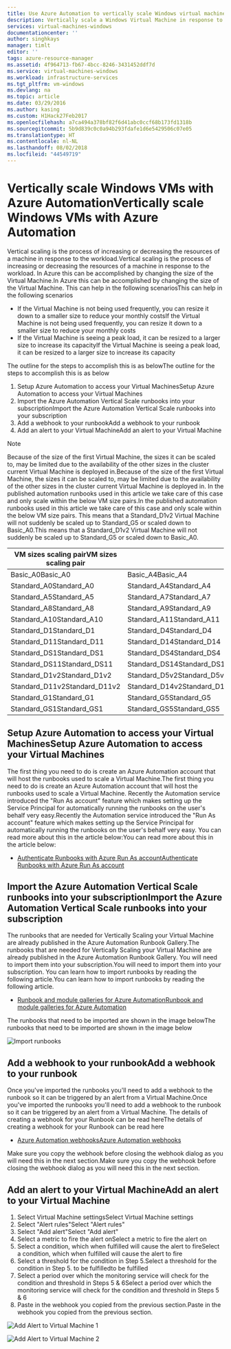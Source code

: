 ```yaml
---
title: Use Azure Automation to vertically scale Windows virtual machines | Microsoft Docs
description: Vertically scale a Windows Virtual Machine in response to monitoring alerts with Azure Automation
services: virtual-machines-windows
documentationcenter: ''
author: singhkays
manager: timlt
editor: ''
tags: azure-resource-manager
ms.assetid: 4f964713-fb67-4bcc-8246-3431452ddf7d
ms.service: virtual-machines-windows
ms.workload: infrastructure-services
ms.tgt_pltfrm: vm-windows
ms.devlang: na
ms.topic: article
ms.date: 03/29/2016
ms.author: kasing
ms.custom: H1Hack27Feb2017
ms.openlocfilehash: a7ca494a378bf82f6d41abc0ccf68b173fd1318b
ms.sourcegitcommit: 5b9d839c0c0a94b293fdafe1d6e5429506c07e05
ms.translationtype: HT
ms.contentlocale: nl-NL
ms.lasthandoff: 08/02/2018
ms.locfileid: "44549719"
---
```

# <a name="vertically-scale-windows-vms-with-azure-automation"></a><span data-ttu-id="a5258-103">Vertically scale Windows VMs with Azure Automation</span><span class="sxs-lookup"><span data-stu-id="a5258-103">Vertically scale Windows VMs with Azure Automation</span></span>

<span data-ttu-id="a5258-104">Vertical scaling is the process of increasing or decreasing the resources of a machine in response to the workload.</span><span class="sxs-lookup"><span data-stu-id="a5258-104">Vertical scaling is the process of increasing or decreasing the resources of a machine in response to the workload.</span></span> <span data-ttu-id="a5258-105">In Azure this can be accomplished by changing the size of the Virtual Machine.</span><span class="sxs-lookup"><span data-stu-id="a5258-105">In Azure this can be accomplished by changing the size of the Virtual Machine.</span></span> <span data-ttu-id="a5258-106">This can help in the following scenarios</span><span class="sxs-lookup"><span data-stu-id="a5258-106">This can help in the following scenarios</span></span>

* <span data-ttu-id="a5258-107">If the Virtual Machine is not being used frequently, you can resize it down to a smaller size to reduce your monthly costs</span><span class="sxs-lookup"><span data-stu-id="a5258-107">If the Virtual Machine is not being used frequently, you can resize it down to a smaller size to reduce your monthly costs</span></span>
* <span data-ttu-id="a5258-108">If the Virtual Machine is seeing a peak load, it can be resized to a larger size to increase its capacity</span><span class="sxs-lookup"><span data-stu-id="a5258-108">If the Virtual Machine is seeing a peak load, it can be resized to a larger size to increase its capacity</span></span>

<span data-ttu-id="a5258-109">The outline for the steps to accomplish this is as below</span><span class="sxs-lookup"><span data-stu-id="a5258-109">The outline for the steps to accomplish this is as below</span></span>

1. <span data-ttu-id="a5258-110">Setup Azure Automation to access your Virtual Machines</span><span class="sxs-lookup"><span data-stu-id="a5258-110">Setup Azure Automation to access your Virtual Machines</span></span>
2. <span data-ttu-id="a5258-111">Import the Azure Automation Vertical Scale runbooks into your subscription</span><span class="sxs-lookup"><span data-stu-id="a5258-111">Import the Azure Automation Vertical Scale runbooks into your subscription</span></span>
3. <span data-ttu-id="a5258-112">Add a webhook to your runbook</span><span class="sxs-lookup"><span data-stu-id="a5258-112">Add a webhook to your runbook</span></span>
4. <span data-ttu-id="a5258-113">Add an alert to your Virtual Machine</span><span class="sxs-lookup"><span data-stu-id="a5258-113">Add an alert to your Virtual Machine</span></span>

> [!NOTE]
> <span data-ttu-id="a5258-114">Because of the size of the first Virtual Machine, the sizes it can be scaled to, may be limited due to the availability of the other sizes in the cluster current Virtual Machine is deployed in.</span><span class="sxs-lookup"><span data-stu-id="a5258-114">Because of the size of the first Virtual Machine, the sizes it can be scaled to, may be limited due to the availability of the other sizes in the cluster current Virtual Machine is deployed in.</span></span> <span data-ttu-id="a5258-115">In the published automation runbooks used in this article we take care of this case and only scale within the below VM size pairs.</span><span class="sxs-lookup"><span data-stu-id="a5258-115">In the published automation runbooks used in this article we take care of this case and only scale within the below VM size pairs.</span></span> <span data-ttu-id="a5258-116">This means that a Standard_D1v2 Virtual Machine will not suddenly be scaled up to Standard_G5 or scaled down to Basic_A0.</span><span class="sxs-lookup"><span data-stu-id="a5258-116">This means that a Standard_D1v2 Virtual Machine will not suddenly be scaled up to Standard_G5 or scaled down to Basic_A0.</span></span>
> 
> | <span data-ttu-id="a5258-117">VM sizes scaling pair</span><span class="sxs-lookup"><span data-stu-id="a5258-117">VM sizes scaling pair</span></span> |  |
> | --- | --- |
> | <span data-ttu-id="a5258-118">Basic_A0</span><span class="sxs-lookup"><span data-stu-id="a5258-118">Basic_A0</span></span> |<span data-ttu-id="a5258-119">Basic_A4</span><span class="sxs-lookup"><span data-stu-id="a5258-119">Basic_A4</span></span> |
> | <span data-ttu-id="a5258-120">Standard_A0</span><span class="sxs-lookup"><span data-stu-id="a5258-120">Standard_A0</span></span> |<span data-ttu-id="a5258-121">Standard_A4</span><span class="sxs-lookup"><span data-stu-id="a5258-121">Standard_A4</span></span> |
> | <span data-ttu-id="a5258-122">Standard_A5</span><span class="sxs-lookup"><span data-stu-id="a5258-122">Standard_A5</span></span> |<span data-ttu-id="a5258-123">Standard_A7</span><span class="sxs-lookup"><span data-stu-id="a5258-123">Standard_A7</span></span> |
> | <span data-ttu-id="a5258-124">Standard_A8</span><span class="sxs-lookup"><span data-stu-id="a5258-124">Standard_A8</span></span> |<span data-ttu-id="a5258-125">Standard_A9</span><span class="sxs-lookup"><span data-stu-id="a5258-125">Standard_A9</span></span> |
> | <span data-ttu-id="a5258-126">Standard_A10</span><span class="sxs-lookup"><span data-stu-id="a5258-126">Standard_A10</span></span> |<span data-ttu-id="a5258-127">Standard_A11</span><span class="sxs-lookup"><span data-stu-id="a5258-127">Standard_A11</span></span> |
> | <span data-ttu-id="a5258-128">Standard_D1</span><span class="sxs-lookup"><span data-stu-id="a5258-128">Standard_D1</span></span> |<span data-ttu-id="a5258-129">Standard_D4</span><span class="sxs-lookup"><span data-stu-id="a5258-129">Standard_D4</span></span> |
> | <span data-ttu-id="a5258-130">Standard_D11</span><span class="sxs-lookup"><span data-stu-id="a5258-130">Standard_D11</span></span> |<span data-ttu-id="a5258-131">Standard_D14</span><span class="sxs-lookup"><span data-stu-id="a5258-131">Standard_D14</span></span> |
> | <span data-ttu-id="a5258-132">Standard_DS1</span><span class="sxs-lookup"><span data-stu-id="a5258-132">Standard_DS1</span></span> |<span data-ttu-id="a5258-133">Standard_DS4</span><span class="sxs-lookup"><span data-stu-id="a5258-133">Standard_DS4</span></span> |
> | <span data-ttu-id="a5258-134">Standard_DS11</span><span class="sxs-lookup"><span data-stu-id="a5258-134">Standard_DS11</span></span> |<span data-ttu-id="a5258-135">Standard_DS14</span><span class="sxs-lookup"><span data-stu-id="a5258-135">Standard_DS14</span></span> |
> | <span data-ttu-id="a5258-136">Standard_D1v2</span><span class="sxs-lookup"><span data-stu-id="a5258-136">Standard_D1v2</span></span> |<span data-ttu-id="a5258-137">Standard_D5v2</span><span class="sxs-lookup"><span data-stu-id="a5258-137">Standard_D5v2</span></span> |
> | <span data-ttu-id="a5258-138">Standard_D11v2</span><span class="sxs-lookup"><span data-stu-id="a5258-138">Standard_D11v2</span></span> |<span data-ttu-id="a5258-139">Standard_D14v2</span><span class="sxs-lookup"><span data-stu-id="a5258-139">Standard_D14v2</span></span> |
> | <span data-ttu-id="a5258-140">Standard_G1</span><span class="sxs-lookup"><span data-stu-id="a5258-140">Standard_G1</span></span> |<span data-ttu-id="a5258-141">Standard_G5</span><span class="sxs-lookup"><span data-stu-id="a5258-141">Standard_G5</span></span> |
> | <span data-ttu-id="a5258-142">Standard_GS1</span><span class="sxs-lookup"><span data-stu-id="a5258-142">Standard_GS1</span></span> |<span data-ttu-id="a5258-143">Standard_GS5</span><span class="sxs-lookup"><span data-stu-id="a5258-143">Standard_GS5</span></span> |
> 
> 

## <a name="setup-azure-automation-to-access-your-virtual-machines"></a><span data-ttu-id="a5258-144">Setup Azure Automation to access your Virtual Machines</span><span class="sxs-lookup"><span data-stu-id="a5258-144">Setup Azure Automation to access your Virtual Machines</span></span>
<span data-ttu-id="a5258-145">The first thing you need to do is create an Azure Automation account that will host the runbooks used to scale a Virtual Machine.</span><span class="sxs-lookup"><span data-stu-id="a5258-145">The first thing you need to do is create an Azure Automation account that will host the runbooks used to scale a Virtual Machine.</span></span> <span data-ttu-id="a5258-146">Recently the Automation service introduced the "Run As account" feature which makes setting up the Service Principal for automatically running the runbooks on the user's behalf very easy.</span><span class="sxs-lookup"><span data-stu-id="a5258-146">Recently the Automation service introduced the "Run As account" feature which makes setting up the Service Principal for automatically running the runbooks on the user's behalf very easy.</span></span> <span data-ttu-id="a5258-147">You can read more about this in the article below:</span><span class="sxs-lookup"><span data-stu-id="a5258-147">You can read more about this in the article below:</span></span>

* [<span data-ttu-id="a5258-148">Authenticate Runbooks with Azure Run As account</span><span class="sxs-lookup"><span data-stu-id="a5258-148">Authenticate Runbooks with Azure Run As account</span></span>](../../automation/automation-sec-configure-azure-runas-account.md)

## <a name="import-the-azure-automation-vertical-scale-runbooks-into-your-subscription"></a><span data-ttu-id="a5258-149">Import the Azure Automation Vertical Scale runbooks into your subscription</span><span class="sxs-lookup"><span data-stu-id="a5258-149">Import the Azure Automation Vertical Scale runbooks into your subscription</span></span>
<span data-ttu-id="a5258-150">The runbooks that are needed for Vertically Scaling your Virtual Machine are already published in the Azure Automation Runbook Gallery.</span><span class="sxs-lookup"><span data-stu-id="a5258-150">The runbooks that are needed for Vertically Scaling your Virtual Machine are already published in the Azure Automation Runbook Gallery.</span></span> <span data-ttu-id="a5258-151">You will need to import them into your subscription.</span><span class="sxs-lookup"><span data-stu-id="a5258-151">You will need to import them into your subscription.</span></span> <span data-ttu-id="a5258-152">You can learn how to import runbooks by reading the following article.</span><span class="sxs-lookup"><span data-stu-id="a5258-152">You can learn how to import runbooks by reading the following article.</span></span>

* [<span data-ttu-id="a5258-153">Runbook and module galleries for Azure Automation</span><span class="sxs-lookup"><span data-stu-id="a5258-153">Runbook and module galleries for Azure Automation</span></span>](../../automation/automation-runbook-gallery.md)

<span data-ttu-id="a5258-154">The runbooks that need to be imported are shown in the image below</span><span class="sxs-lookup"><span data-stu-id="a5258-154">The runbooks that need to be imported are shown in the image below</span></span>

![Import runbooks](https://docstestmedia1.blob.core.windows.net/azure-media/articles/virtual-machines/windows/media/vertical-scaling-automation/scale-runbooks.png)

## <a name="add-a-webhook-to-your-runbook"></a><span data-ttu-id="a5258-156">Add a webhook to your runbook</span><span class="sxs-lookup"><span data-stu-id="a5258-156">Add a webhook to your runbook</span></span>
<span data-ttu-id="a5258-157">Once you've imported the runbooks you'll need to add a webhook to the runbook so it can be triggered by an alert from a Virtual Machine.</span><span class="sxs-lookup"><span data-stu-id="a5258-157">Once you've imported the runbooks you'll need to add a webhook to the runbook so it can be triggered by an alert from a Virtual Machine.</span></span> <span data-ttu-id="a5258-158">The details of creating a webhook for your Runbook can be read here</span><span class="sxs-lookup"><span data-stu-id="a5258-158">The details of creating a webhook for your Runbook can be read here</span></span>

* [<span data-ttu-id="a5258-159">Azure Automation webhooks</span><span class="sxs-lookup"><span data-stu-id="a5258-159">Azure Automation webhooks</span></span>](../../automation/automation-webhooks.md)

<span data-ttu-id="a5258-160">Make sure you copy the webhook before closing the webhook dialog as you will need this in the next section.</span><span class="sxs-lookup"><span data-stu-id="a5258-160">Make sure you copy the webhook before closing the webhook dialog as you will need this in the next section.</span></span>

## <a name="add-an-alert-to-your-virtual-machine"></a><span data-ttu-id="a5258-161">Add an alert to your Virtual Machine</span><span class="sxs-lookup"><span data-stu-id="a5258-161">Add an alert to your Virtual Machine</span></span>
1. <span data-ttu-id="a5258-162">Select Virtual Machine settings</span><span class="sxs-lookup"><span data-stu-id="a5258-162">Select Virtual Machine settings</span></span>
2. <span data-ttu-id="a5258-163">Select "Alert rules"</span><span class="sxs-lookup"><span data-stu-id="a5258-163">Select "Alert rules"</span></span>
3. <span data-ttu-id="a5258-164">Select "Add alert"</span><span class="sxs-lookup"><span data-stu-id="a5258-164">Select "Add alert"</span></span>
4. <span data-ttu-id="a5258-165">Select a metric to fire the alert on</span><span class="sxs-lookup"><span data-stu-id="a5258-165">Select a metric to fire the alert on</span></span>
5. <span data-ttu-id="a5258-166">Select a condition, which when fulfilled will cause the alert to fire</span><span class="sxs-lookup"><span data-stu-id="a5258-166">Select a condition, which when fulfilled will cause the alert to fire</span></span>
6. <span data-ttu-id="a5258-167">Select a threshold for the condition in Step 5.</span><span class="sxs-lookup"><span data-stu-id="a5258-167">Select a threshold for the condition in Step 5.</span></span> <span data-ttu-id="a5258-168">to be fulfilled</span><span class="sxs-lookup"><span data-stu-id="a5258-168">to be fulfilled</span></span>
7. <span data-ttu-id="a5258-169">Select a period over which the monitoring service will check for the condition and threshold in Steps 5 & 6</span><span class="sxs-lookup"><span data-stu-id="a5258-169">Select a period over which the monitoring service will check for the condition and threshold in Steps 5 & 6</span></span>
8. <span data-ttu-id="a5258-170">Paste in the webhook you copied from the previous section.</span><span class="sxs-lookup"><span data-stu-id="a5258-170">Paste in the webhook you copied from the previous section.</span></span>

![Add Alert to Virtual Machine 1](https://docstestmedia1.blob.core.windows.net/azure-media/articles/virtual-machines/windows/media/vertical-scaling-automation/add-alert-webhook-1.png)

![Add Alert to Virtual Machine 2](https://docstestmedia1.blob.core.windows.net/azure-media/articles/virtual-machines/windows/media/vertical-scaling-automation/add-alert-webhook-2.png)




